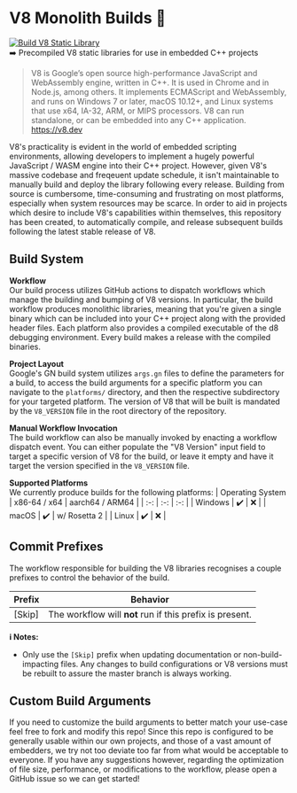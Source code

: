 # V8 Monolith Builds 💼
[![Build V8 Static Library](https://github.com/newkjs/v8-monolith-builds/actions/workflows/build_v8.yml/badge.svg)](https://github.com/newkjs/v8-monolith-builds/actions/workflows/build_v8.yml)
<br>
➡️ Precompiled V8 static libraries for use in embedded C++ projects

> V8 is Google’s open source high-performance JavaScript and WebAssembly engine, written in C++. It is used in Chrome and in Node.js, among others. It implements ECMAScript and WebAssembly, and runs on Windows 7 or later, macOS 10.12+, and Linux systems that use x64, IA-32, ARM, or MIPS processors. V8 can run standalone, or can be embedded into any C++ application. https://v8.dev

V8's practicality is evident in the world of embedded scripting environments, allowing developers to implement a hugely powerful JavaScript / WASM engine into their C++ project. However, given V8's massive codebase and freqeuent update schedule, it isn't maintainable to manually build and deploy the library following every release. Building from source is cumbersome, time-consuming and frustrating on most platforms, especially when system resources may be scarce. In order to aid in projects which desire to include V8's capabilities within themselves, this repository has been created, to automatically compile, and release subsequent builds following the latest stable release of V8.

## Build System
**Workflow**
<br>
Our build process utilizes GitHub actions to dispatch workflows which manage the building and bumping of V8 versions. In particular, the build workflow produces monolithic libraries, meaning that you're given a single binary which can be included into your C++ project along with the provided header files. Each platform also provides a compiled executable of the d8 debugging environment. Every build makes a release with the compiled binaries.

**Project Layout**
<br>
Google's GN build system utilizes `args.gn` files to define the parameters for a build, to access the build arguments for a specific platform you can navigate to the `platforms/` directory, and then the respective subdirectory for your targeted platform. The version of V8 that will be built is mandated by the `V8_VERSION` file in the root directory of the repository.

**Manual Workflow Invocation**
<br>
The build workflow can also be manually invoked by enacting a workflow dispatch event. You can either populate the "V8 Version" input field to target a specific version of V8 for the build, or leave it empty and have it target the version specified in the `V8_VERSION` file.

**Supported Platforms**
<br>
We currently produce builds for the following platforms:
| Operating System | x86-64 / x64 | aarch64 / ARM64 |
| :-: | :-: | :-: |
| Windows | ✔️ | ❌ |
| macOS | ✔️ | w/ Rosetta 2 |
| Linux | ✔️ | ❌ |

## Commit Prefixes

The workflow responsible for building the V8 libraries recognises a couple prefixes to control the behavior of the build.

| Prefix | Behavior |
| ------ | -------- |
| [Skip] | The workflow will **not** run if this prefix is present. |

**ℹ️ Notes:**
- Only use the `[Skip]` prefix when updating documentation or non-build-impacting files. Any changes to build configurations or V8 versions must be rebuilt to assure the master branch is always working.

## Custom Build Arguments
If you need to customize the build arguments to better match your use-case feel free to fork and modify this repo! Since this repo is configured to be generally usable within our own projects, and those of a vast amount of embedders, we try not too deviate too far from what would be acceptable to everyone. If you have any suggestions however, regarding the optimization of file size, performance, or modifications to the workflow, please open a GitHub issue so we can get started!
